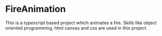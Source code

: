 # FireAnimation
This is a typescript based project which animates a fire. Skills like object oriented programming, html canvas and css are used in this project.
